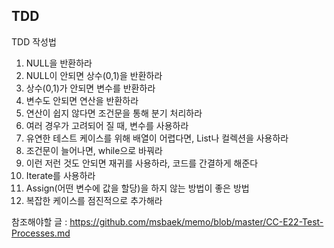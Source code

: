 ## TDD

TDD 작성법

1. NULL을 반환하라
2. NULL이 안되면 상수(0,1)을 반환하라
3. 상수(0,1)가 안되면 변수를 반환하라
4. 변수도 안되면 연산을 반환하라
5. 연산이 쉽지 않다면 조건문을 통해 분기 처리하라
6. 여러 경우가 고려되어 질 때, 변수를 사용하라
7. 유연한 테스트 케이스를 위해 배열이 어렵다면, List나 컬렉션을 사용하라
8. 조건문이 늘어나면, while으로 바꿔라
9. 이런 저런 것도 안되면 재귀를 사용하라, 코드를 간결하게 해준다
10. Iterate를 사용하라
11. Assign(어떤 변수에 값을 할당)을 하지 않는 방법이 좋은 방법
12. 복잡한 케이스를 점진적으로 추가해라

참조해야할 글 : https://github.com/msbaek/memo/blob/master/CC-E22-Test-Processes.md